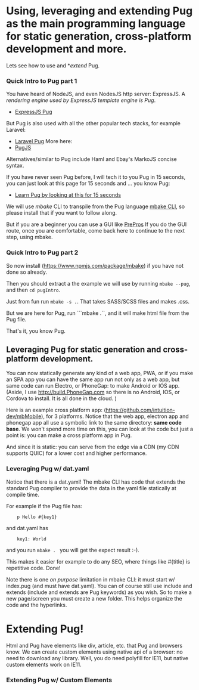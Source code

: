 
# Using, leveraging and extending Pug as the main programming language for static generation, cross-platform development and more.

Lets see how to use and **extend* Pug.

### Quick Intro to Pug part 1

You have heard of NodeJS, and even NodesJS http server: ExpressJS. A *rendering engine used by ExpressJS template engine is Pug*.
- [ExpressJS Pug](https://expressjs.com/en/guide/using-template-engines.html)

But Pug is also used with all the other popular tech stacks, for example Laravel:
- [Laravel Pug](https://github.com/BKWLD/laravel-pug)
More here:
- [PugJS](https://github.com/pugjs/pug)

Alternatives/similar to Pug include Haml and Ebay's MarkoJS concise syntax.

If you have never seen Pug before, I will tech it to you Pug in 15 seconds, you can just look at this page for 15 seconds and ... you know Pug:
- [Learn Pug by looking at this for 15 seconds](http://pug.mbake.org)

We will use *mbake* CLI to transpile from the Pug language [mbake CLI](https://www.npmjs.com/package/mbake), so please install that if you want to follow along.

But if you are a beginner you can use a GUI like [PrePros](https://prepros.io/downloads)
If you do the GUI route, once you are comfortable, come back here to continue to the next step, using mbake.

### Quick Intro to Pug part 2

So now install (https://www.npmjs.com/package/mbake) if you have not done so already.

Then you should extract a the example we will use by running ```mbake --pug```, and then ```cd pugIntro```.

Just from fun run ```mbake -s .```. That takes SASS/SCSS files and makes .css.

But we are here for Pug, run ```mbake .``, and it will make html file from the Pug file.

That's it, you know Pug.

## Leveraging Pug for static generation and cross-platform development.

You can now statically generate any kind of a web app, PWA, or if you make an SPA app you can have the same app run not only as
a web app, but same code can run Electro, or PhoneGap: to make Android or IOS app. (Aside, I use http://build.PhoneGap.com so there is no Android, IOS, or Cordova to install. It is all done in the cloud. )

Here is an example cross platform app: (https://github.com/intuition-dev/mbMobile), for 3 platforms. Notice that the web app, electron app and phonegap app all use a symbolic link to the same directory: **same code base**. We won't spend more time on this, you can look at the code but just a point is: you can make a cross platform app in Pug.

And since it is static: you can serve from the edge via a CDN (my CDN supports QUIC) for a lower cost and higher performance.

### Leveraging Pug w/ dat.yaml

Notice that there is a dat.yaml! The mbake CLI has code that extends the standard Pug compiler to provide the data in the yaml file statically
at compile time.

For example if the Pug file has:
``` 
    p Hello #{key1}
```
and dat.yaml has
```
    key1: World
```
and you run ```mbake . ``` you will get the expect result :-).

This makes it easier for example to do any SEO, where things like  #{title} is repetitive code.
Done!

Note there is one *on purpose* limitation in mbake CLI: it must start w/ index.pug (and must have dat.yaml). You can of course still
use include and extends (include and extends are Pug keywords) as you wish.
So to make a new page/screen you must create a new folder. This helps organize the code and the hyperlinks.


# Extending Pug!

Html and Pug have elements like div, article, etc. that Pug and browsers know. We can create 
custom elements using native api of a browser: no need to download any library. Well, you do need polyfill for IE11, but native 
custom elements work on IE11.


### Extending Pug w/ Custom Elements 








